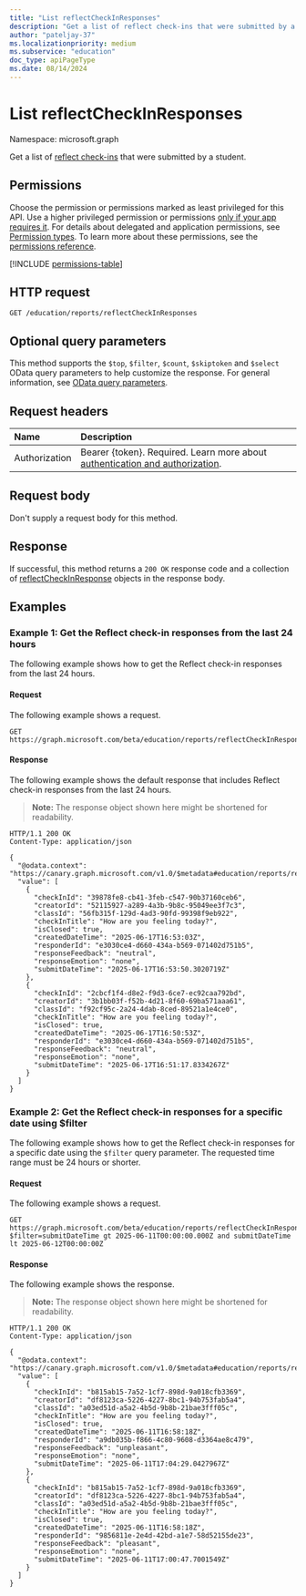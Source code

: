 ```yaml
---
title: "List reflectCheckInResponses"
description: "Get a list of reflect check-ins that were submitted by a student."
author: "pateljay-37"
ms.localizationpriority: medium
ms.subservice: "education"
doc_type: apiPageType
ms.date: 08/14/2024
---
```


# List reflectCheckInResponses

Namespace: microsoft.graph

Get a list of [reflect check-ins](../resources/reflectcheckinresponse.md) that were submitted by a student.

## Permissions

Choose the permission or permissions marked as least privileged for this API. Use a higher privileged permission or permissions [only if your app requires it](/graph/permissions-overview#best-practices-for-using-microsoft-graph-permissions). For details about delegated and application permissions, see [Permission types](/graph/permissions-overview#permission-types). To learn more about these permissions, see the [permissions reference](/graph/permissions-reference).

<!-- {
    "blockType": "permissions",
    "name": "reportsroot-list-reflectcheckinresponses-permissions"
}
-->
[!INCLUDE [permissions-table](../includes/permissions/reportsroot-list-reflectcheckinresponses-permissions.md)]

## HTTP request

<!-- {
  "blockType": "ignored"
}
-->
``` http
GET /education/reports/reflectCheckInResponses
```

## Optional query parameters

This method supports the `$top`, `$filter`, `$count`, `$skiptoken` and `$select` OData query parameters to help customize the response. For general information, see [OData query parameters](/graph/query-parameters).

## Request headers

|Name|Description|
|:---|:---|
|Authorization|Bearer {token}. Required. Learn more about [authentication and authorization](/graph/auth/auth-concepts).|

## Request body

Don't supply a request body for this method.

## Response

If successful, this method returns a `200 OK` response code and a collection of [reflectCheckInResponse](../resources/reflectcheckinresponse.md) objects in the response body.

## Examples

### Example 1: Get the Reflect check-in responses from the last 24 hours

The following example shows how to get the Reflect check-in responses from the last 24 hours.

#### Request

The following example shows a request.

<!-- {
  "blockType": "request",
  "name": "get_reflectCheckinResponses_1"
}
-->
``` http
GET https://graph.microsoft.com/beta/education/reports/reflectCheckInResponses
```

#### Response

The following example shows the default response that includes Reflect check-in responses from the last 24 hours.

>**Note:** The response object shown here might be shortened for readability.
<!-- {
  "blockType": "response",
  "truncated": true,
  "@odata.type": "Collection(microsoft.graph.reflectCheckInResponse)"
}
-->
``` http
HTTP/1.1 200 OK
Content-Type: application/json

{
  "@odata.context": "https://canary.graph.microsoft.com/v1.0/$metadata#education/reports/reflectCheckInResponses",
  "value": [
    {
      "checkInId": "39878fe8-cb41-3feb-c547-90b37160ceb6",
      "creatorId": "52115927-a289-4a3b-9b8c-95049ee3f7c3",
      "classId": "56fb315f-129d-4ad3-90fd-99398f9eb922",
      "checkInTitle": "How are you feeling today?",
      "isClosed": true,
      "createdDateTime": "2025-06-17T16:53:03Z",
      "responderId": "e3030ce4-d660-434a-b569-071402d751b5",
      "responseFeedback": "neutral",
      "responseEmotion": "none",
      "submitDateTime": "2025-06-17T16:53:50.3020719Z"
    },
    {
      "checkInId": "2cbcf1f4-d8e2-f9d3-6ce7-ec92caa792bd",
      "creatorId": "3b1bb03f-f52b-4d21-8f60-69ba571aaa61",
      "classId": "f92cf95c-2a24-4dab-8ced-89521a1e4ce0",
      "checkInTitle": "How are you feeling today?",
      "isClosed": true,
      "createdDateTime": "2025-06-17T16:50:53Z",
      "responderId": "e3030ce4-d660-434a-b569-071402d751b5",
      "responseFeedback": "neutral",
      "responseEmotion": "none",
      "submitDateTime": "2025-06-17T16:51:17.8334267Z"
    }
  ]
}
```

### Example 2: Get the Reflect check-in responses for a specific date using $filter

The following example shows how to get the Reflect check-in responses for a specific date using the `$filter` query parameter. The requested time range must be 24 hours or shorter.

#### Request

The following example shows a request.

<!-- {
  "blockType": "request",
  "name": "get_reflectCheckinResponses_2"
}
-->
``` http
GET https://graph.microsoft.com/beta/education/reports/reflectCheckInResponses?$filter=submitDateTime gt 2025-06-11T00:00:00.000Z and submitDateTime lt 2025-06-12T00:00:00Z
```

#### Response

The following example shows the response.

>**Note:** The response object shown here might be shortened for readability.
<!-- {
  "blockType": "response",
  "truncated": true,
  "@odata.type": "Collection(microsoft.graph.reflectCheckInResponse)",
}
-->
``` http
HTTP/1.1 200 OK
Content-Type: application/json

{
  "@odata.context": "https://canary.graph.microsoft.com/v1.0/$metadata#education/reports/reflectCheckInResponses",
  "value": [
    {
      "checkInId": "b815ab15-7a52-1cf7-898d-9a018cfb3369",
      "creatorId": "df8123ca-5226-4227-8bc1-94b753fab5a4",
      "classId": "a03ed51d-a5a2-4b5d-9b8b-21bae3fff05c",
      "checkInTitle": "How are you feeling today?",
      "isClosed": true,
      "createdDateTime": "2025-06-11T16:58:18Z",
      "responderId": "a9db035b-f866-4c80-9608-d3364ae8c479",
      "responseFeedback": "unpleasant",
      "responseEmotion": "none",
      "submitDateTime": "2025-06-11T17:04:29.0427967Z"
    },
    {
      "checkInId": "b815ab15-7a52-1cf7-898d-9a018cfb3369",
      "creatorId": "df8123ca-5226-4227-8bc1-94b753fab5a4",
      "classId": "a03ed51d-a5a2-4b5d-9b8b-21bae3fff05c",
      "checkInTitle": "How are you feeling today?",
      "isClosed": true,
      "createdDateTime": "2025-06-11T16:58:18Z",
      "responderId": "9856811e-2e4d-42bd-a1e7-58d52155de23",
      "responseFeedback": "pleasant",
      "responseEmotion": "none",
      "submitDateTime": "2025-06-11T17:00:47.7001549Z"
    }
  ]
}
```

